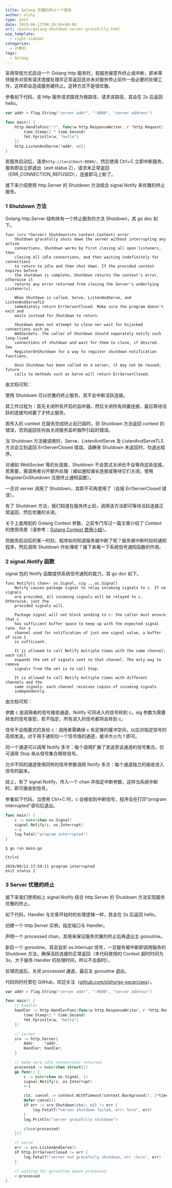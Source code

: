 ```yaml
---
title: Golang 优雅的终止一个服务
author: olzhy
type: post
date: 2019-06-11T08:26:04+00:00
url: /posts/golang-shutdown-server-gracefully.html
wip_template:
  - right-sidebar
categories:
  - 计算机
tags:
  - Golang
---
```


采用常规方式启动一个 Golang http 服务时，若服务被意外终止或中断，即未等待服务对现有请求连接处理并正常返回且亦未对服务停止前作一些必要的处理工作，这样即会造成服务硬终止。这种方式不是很优雅。

参看如下代码，该 http 服务请求路径为根路径，请求该路径，其会在 2s 后返回 hello。

```go
var addr = flag.String("server addr", ":8080", "server address")

func main() {
    http.HandleFunc("/", func(w http.ResponseWriter, r *http.Request) {
        time.Sleep(2 * time.Second)
        fmt.Fprintln(w, "hello")
    })
    http.ListenAndServe(*addr, nil)
}
```

若服务启动后，请求`http://localhost:8080/`，然后使用 Ctrl+C 立即中断服务，服务即会立即退出（exit status 2），请求未正常返回（ERR_CONNECTION_REFUSED），连接即马上断了。

接下来介绍使用 http.Server 的 Shutdown 方法结合 signal.Notify 来优雅的终止服务。

### 1 Shutdown 方法

Golang http.Server 结构体有一个终止服务的方法 Shutdown，其 go doc 如下。

```text
func (srv *Server) Shutdown(ctx context.Context) error
    Shutdown gracefully shuts down the server without interrupting any active
    connections. Shutdown works by first closing all open listeners, then
    closing all idle connections, and then waiting indefinitely for connections
    to return to idle and then shut down. If the provided context expires before
    the shutdown is complete, Shutdown returns the context's error, otherwise it
    returns any error returned from closing the Server's underlying Listener(s).

    When Shutdown is called, Serve, ListenAndServe, and ListenAndServeTLS
    immediately return ErrServerClosed. Make sure the program doesn't exit and
    waits instead for Shutdown to return.

    Shutdown does not attempt to close nor wait for hijacked connections such as
    WebSockets. The caller of Shutdown should separately notify such long-lived
    connections of shutdown and wait for them to close, if desired. See
    RegisterOnShutdown for a way to register shutdown notification functions.

    Once Shutdown has been called on a server, it may not be reused; future
    calls to methods such as Serve will return ErrServerClosed.
```

由文档可知：

使用 Shutdown 可以优雅的终止服务，其不会中断活跃连接。

其工作过程为：首先关闭所有开启的监听器，然后关闭所有闲置连接，最后等待活跃的连接均闲置了才终止服务。

若传入的 context 在服务完成终止前已超时，则 Shutdown 方法返回 context 的错误，否则返回任何由关闭服务监听器所引起的错误。

当 Shutdown 方法被调用时，Serve、ListenAndServe 及 ListenAndServeTLS 方法会立刻返回 ErrServerClosed 错误。请确保 Shutdown 未返回时，勿退出程序。

对诸如 WebSocket 等的长连接，Shutdown 不会尝试关闭也不会等待这些连接。若需要，需调用者分开额外处理（诸如通知诸长连接或等待它们关闭，使用 RegisterOnShutdown 注册终止通知函数）。

一旦对 server 调用了 Shutdown，其即不可再使用了（会报 ErrServerClosed 错误）。

有了 Shutdown 方法，我们知道在服务终止前，调用该方法即可等待活跃连接正常返回，然后优雅的关闭。

关于上面用到的 Golang Context 参数，之前专门写过一篇文章介绍了 Context 的使用场景（请参考：[Golang Context 使用小结](/posts/golang-context.html)）。

但服务启动后的某一时刻，程序如何知道服务被中断了呢？服务被中断时如何通知程序，然后调用 Shutdown 作处理呢？接下来看一下系统信号通知函数的作用。

### 2 signal.Notify 函数

signal 包的 Notify 函数提供系统信号通知的能力，其 go doc 如下。

```text
func Notify(c chan<- os.Signal, sig ...os.Signal)
    Notify causes package signal to relay incoming signals to c. If no signals
    are provided, all incoming signals will be relayed to c. Otherwise, just the
    provided signals will.

    Package signal will not block sending to c: the caller must ensure that c
    has sufficient buffer space to keep up with the expected signal rate. For a
    channel used for notification of just one signal value, a buffer of size 1
    is sufficient.

    It is allowed to call Notify multiple times with the same channel: each call
    expands the set of signals sent to that channel. The only way to remove
    signals from the set is to call Stop.

    It is allowed to call Notify multiple times with different channels and the
    same signals: each channel receives copies of incoming signals
    independently.
```

由文档可知：

参数 c 是调用者的信号接收通道，Notify 可将进入的信号转到 c。sig 参数为需要转发的信号类型，若不指定，所有进入的信号都将会转到 c。

信号不会阻塞式的发给 c：调用者需确保 c 有足够的缓冲空间，以应对指定信号的高频发送。对于用于通知仅一个信号值的通道，缓冲大小为 1 即可。

同一个通道可以调用 Notify 多次：每个调用扩展了发送至该通道的信号集合。仅可调用 Stop 来从信号集合移除信号。

允许不同的通道使用同样的信号参数调用 Notify 多次：每个通道独立的接收进入信号的副本。

综上，有了 signal.Notify，传入一个 chan 并指定中断参数，这样当系统中断时，即可接收到信号。

参看如下代码，当使用 Ctrl+C 时，c 会接收到中断信号，程序会在打印“program interrupted”语句后退出。

```go
func main() {
    c := make(chan os.Signal)
    signal.Notify(c, os.Interrupt)
    <-c
    log.Fatal("program interrupted")
}
```

```shell
$ go run main.go
```

```
Ctrl+C
```

```text
2019/06/11 17:59:11 program interrupted
exit status 1
```

### 3 Server 优雅的终止

接下来我们使用如上 signal.Notify 结合 http.Server 的 Shutdown 方法实现服务优雅的终止。

如下代码，Handler 与文章开始时的处理逻辑一样，其会在 2s 后返回 hello。

创建一个 http.Server 实例，指定端口与 Handler。

声明一个 processed chan，其用来保证服务优雅的终止后再退出主 goroutine。

新启一个 goroutine，其会监听 os.Interrupt 信号，一旦服务被中断即调用服务的 Shutdown 方法，确保活跃连接的正常返回（本代码使用的 Context 超时时间为 3s，大于服务 Handler 的处理时间，所以不会超时）。

处理完成后，关闭 processed 通道，最后主 goroutine 退出。

代码同时托管在 GitHub，欢迎关注（[github.com/olzhy/go-excercises](https://github.com/olzhy/go-excercises/blob/master/shutdown_server_gracefully/test.go)）。

```go
var addr = flag.String("server addr", ":8080", "server address")

func main() {
    // handler
    handler := http.HandlerFunc(func(w http.ResponseWriter, r *http.Request) {
        time.Sleep(2 * time.Second)
        fmt.Fprintln(w, "hello")
    })

    // server
    srv := http.Server{
        Addr:    *addr,
        Handler: handler,
    }

    // make sure idle connections returned
    processed := make(chan struct{})
    go func() {
        c := make(chan os.Signal, 1)
        signal.Notify(c, os.Interrupt)
        <-c

        ctx, cancel := context.WithTimeout(context.Background(), 3*time.Second)
        defer cancel()
        if err := srv.Shutdown(ctx); nil != err {
            log.Fatalf("server shutdown failed, err: %v\n", err)
        }
        log.Println("server gracefully shutdown")

        close(processed)
    }()

    // serve
    err := srv.ListenAndServe()
    if http.ErrServerClosed != err {
        log.Fatalf("server not gracefully shutdown, err :%v\n", err)
    }

    // waiting for goroutine above processed
    <-processed
}
```
